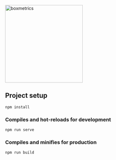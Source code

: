 <a href="https://boxmetrics.github.io/"><img src="https://raw.githubusercontent.com/boxmetrics/boxmetrics-front-tool/master/.github/boxmetrics-logo.png" width="250" alt="boxmetrics"></a>

## Project setup
```
npm install
```

### Compiles and hot-reloads for development
```
npm run serve
```

### Compiles and minifies for production
```
npm run build
```
